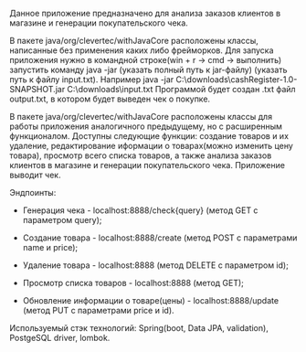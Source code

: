Данное приложение предназначено для анализа заказов клиентов в 
магазине и генерации покупательского чека. 

В пакете java/org/clevertec/withJavaCore расположены классы,
написанные без применения каких либо фрейморков. Для запуска приложения
нужно в командной строке(win + r -> cmd -> выполнить) запустить
команду java -jar (указать полный путь к jar-файлу) (указать путь к
файлу input.txt).
Например java -jar C:\downloads\cashRegister-1.0-SNAPSHOT.jar C:\downloads\input.txt
Программой будет создан .txt файл output.txt, в котором будет 
выведен чек о покупке.

В пакете java/org/clevertec/withJavaCore расположены классы для работы 
приложения аналогичного предыдущему, но с расширенным функционалом.
Доступны следующие функции: создание товаров и их удаление,
редактирование иформации о товарах(можно изменить цену товара),
просмотр всего списка товаров, а также анализа заказов клиентов в
магазине и генерации покупательского чека. Приложение выводит чек.

Эндпоинты: 

- Генерация чека - localhost:8888/check{query} (метод GET c параметром query);

- Создание товара - localhost:8888/create (метод POST с параметрами name и price);

- Удаление товара - localhost:8888 (метод DELETE с параметром id);

- Просмотр списка товаров - localhost:8888 (метод GET);

- Обновление информации о товаре(цены) - localhost:8888/update (метод PUT с параметрами price и id).

Используемый стэк технологий:
Spring(boot, Data JPA, validation), PostgeSQL driver, lombok.
